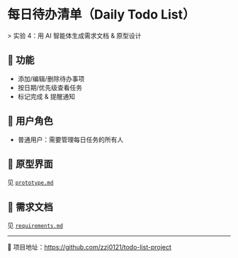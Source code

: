 # 每日待办清单（Daily Todo List）

&gt; 实验 4：用 AI 智能体生成需求文档 & 原型设计

## 📌 功能
- 添加/编辑/删除待办事项  
- 按日期/优先级查看任务  
- 标记完成 & 提醒通知

## 👥 用户角色
- 普通用户：需要管理每日任务的所有人

## 📱 原型界面
见 [`prototype.md`](prototype.md)

## 📄 需求文档
见 [`requirements.md`](requirements.md)

---

🚀 项目地址：https://github.com/zzj0121/todo-list-project
